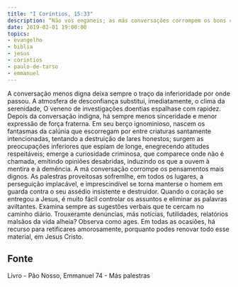 ```yaml
---
title: "I Coríntios, 15:33"
description: “Não vos enganeis; as más conversações corrompem os bons costumes.” - Paulo
date: 2019-02-01 19:00:00
topics: 
- evangelho
- biblia
- jesus
- corintios
- paulo-de-tarso
- emmanuel
---
```


A conversação menos digna deixa sempre o traço da inferioridade por onde
passou. A atmosfera de desconfiança substitui, imediatamente, o clima da
serenidade, O veneno de investigações doentias espalha­se com rapidez. Depois da
conversação indigna, há sempre menos sinceridade e menor expressão de força
fraterna.
Em seu berço ignominioso, nascem os fantasmas da calúnia que escorregam
por entre criaturas santamente intencionadas, tentando a destruição de lares
honestos; surgem as preocupações inferiores que espiam de longe, enegrecendo
atitudes respeitáveis; emerge a curiosidade criminosa, que comparece onde não é
chamada, emitindo opiniões desabridas, induzindo os que a ouvem à mentira e à
demência.
A má conversação corrompe os pensamentos mais dignos. As palestras
proveitosas sofrem­lhe, em todos os lugares, a perseguição implacável, e
imprescindível se torna manter­se o homem em guarda contra o seu assédio
insistente e destruidor.
Quando o coração se entregou a Jesus, é muito fácil controlar os assuntos e
eliminar as palavras aviltantes.
Examina sempre as sugestões verbais que te cercam no caminho diário.
Trouxeram­te denúncias, más notícias, futilidades, relatórios malsãos da vida alheia?
Observa como ages. Em todas as ocasiões, há recurso para retificares amorosamente,
porquanto podes renovar todo esse material, em Jesus Cristo.




## Fonte
Livro - Pão Nosso, Emmanuel
74 - Más palestras
